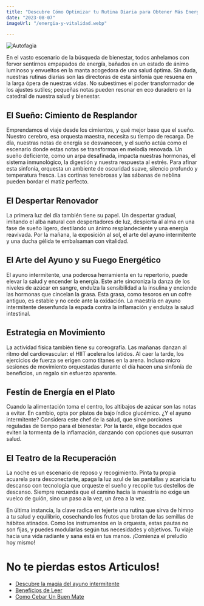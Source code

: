 ```yaml
---
title: "Descubre Cómo Optimizar tu Rutina Diaria para Obtener Más Energía y Vitalidad"
date: "2023-08-07"
imageUrl: "/energia-y-vitalidad.webp"

---
```

![Autofagia](/energia-y-vitalidad.webp)


En el vasto escenario de la búsqueda de bienestar, todos anhelamos con fervor sentirnos empapados de energía, bañados en un estado de ánimo luminoso y envueltos en la manta acogedora de una salud óptima. Sin duda, nuestras rutinas diarias son las directoras de esta sinfonía que resuena en la larga ópera de nuestras vidas. No subestimes el poder transformador de los ajustes sutiles; pequeñas notas pueden resonar en eco duradero en la catedral de nuestra salud y bienestar.

## **El Sueño: Cimiento de Resplandor**

Emprendamos el viaje desde los cimientos, y qué mejor base que el sueño. Nuestro cerebro, esa orquesta maestra, necesita su tiempo de recarga. De día, nuestras notas de energía se desvanecen, y el sueño actúa como el escenario donde estas notas se transforman en melodía renovada. Un sueño deficiente, como un arpa desafinada, impacta nuestras hormonas, el sistema inmunológico, la digestión y nuestra respuesta al estrés. Para afinar esta sinfonía, orquesta un ambiente de oscuridad suave, silencio profundo y temperatura fresca. Las cortinas tenebrosas y las sábanas de neblina pueden bordar el matiz perfecto.

## **El Despertar Renovador**

La primera luz del día también tiene su papel. Un despertar gradual, imitando el alba natural con despertadores de luz, despierta al alma en una fase de sueño ligero, destilando un ánimo resplandeciente y una energía reavivada. Por la mañana, la exposición al sol, el arte del ayuno intermitente y una ducha gélida te embalsaman con vitalidad.

## **El Arte del Ayuno y su Fuego Energético**

El ayuno intermitente, una poderosa herramienta en tu repertorio, puede elevar la salud y encender la energía. Este arte sincroniza la danza de los niveles de azúcar en sangre, endulza la sensibilidad a la insulina y enciende las hormonas que cincelan la grasa. Esta grasa, como tesoros en un cofre antiguo, es estable y no cede ante la oxidación. La maestría en ayuno intermitente desenfunda la espada contra la inflamación y endulza la salud intestinal.

## **Estrategia en Movimiento**

La actividad física también tiene su coreografía. Las mañanas danzan al ritmo del cardiovascular: el HIIT acelera los latidos. Al caer la tarde, los ejercicios de fuerza se erigen como titanes en la arena. Incluso micro sesiones de movimiento orquestadas durante el día hacen una sinfonía de beneficios, un regalo sin esfuerzo aparente.

## **Festín de Energía en el Plato**

Cuando la alimentación toma el centro, los altibajos de azúcar son las notas a evitar. En cambio, opta por platos de bajo índice glucémico. ¿Y el ayuno intermitente? Considera este chef de la salud, que sirve porciones reguladas de tiempo para el bienestar. Por la tarde, elige bocados que eviten la tormenta de la inflamación, danzando con opciones que susurran salud.

## **El Teatro de la Recuperación**

La noche es un escenario de reposo y recogimiento. Pinta tu propia acuarela para desconectarte, apaga la luz azul de las pantallas y acaricia tu descanso con tecnología que orqueste el sueño y recopile tus destellos de descanso. Siempre recuerda que el camino hacia la maestría no exige un vuelco de guión, sino un paso a la vez, un área a la vez.

En última instancia, la clave radica en tejerte una rutina que sirva de himno a tu salud y equilibrio, cosechando los frutos que brotan de las semillas de hábitos atinados. Como los instrumentos en la orquesta, estas pautas no son fijas, y puedes modularlas según tus necesidades y objetivos. Tu viaje hacia una vida radiante y sana está en tus manos. ¡Comienza el preludio hoy mismo!

# No te pierdas estos Articulos!

- [Descubre la magia del ayuno intermitente](https://abelardo.blog/posts/ayuno-intermitente)
- [Beneficios de Leer](https://abelardo.blog/posts/beneficios-de-leer) 
- [Como Cebar Un Buen Mate](https://abelardo.blog/posts/como-cebar-un-buen-mate) 